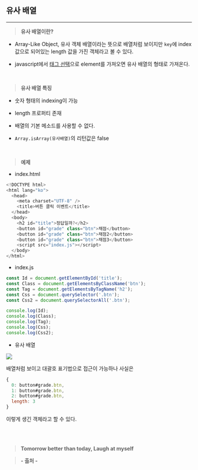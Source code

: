 ## 유사 배열

---

> **유사 배열이란?**

- Array-Like Object, 유사 객체 배열이라는 뜻으로 배열처럼 보이지만 `key`에 index 값으로 되어있는 length 값을 가진 객체라고 볼 수 있다.

- javascript에서 [태그 선택](https://velog.io/@lilclown/Javascript23)으로 element를 가져오면 유사 배열의 형태로 가져온다.

<br>

> **유사 배열 특징**

- 숫자 형태의 indexing이 가능

- length 프로퍼티 존재

- 배열의 기본 메소드를 사용할 수 없다.

- `Array.isArray(유사배열)`의 리턴값은 false

<br>

> **예제**

- index.html

```javascript
<!DOCTYPE html>
<html lang="ko">
  <head>
    <meta charset="UTF-8" />
    <title>버튼 클릭 이벤트</title>
  </head>
  <body>
    <h2 id="title">정답일까?</h2>
    <button id="grade" class="btn">채점</button>
    <button id="grade" class="btn">채점2</button>
    <button id="grade" class="btn">채점3</button>
    <script src="index.js"></script>
  </body>
</html>
```

- index.js

```javascript
const Id = document.getElementById('title');
const Class = document.getElementsByClassName('btn');
const Tag = document.getElementsByTagName('h2');
const Css = document.querySelector('.btn');
const Css2 = document.querySelectorAll('.btn');

console.log(Id);
console.log(Class);
console.log(Tag);
console.log(Css);
console.log(Css2);
```

- 유사 배열

![](https://velog.velcdn.com/images/lilclown/post/b9979007-892a-45fd-a9d7-a7a6733837b7/image.PNG)

배열처럼 보이고 대괄호 표기법으로 접근이 가능하나 사실은

```javascript
{
  0: button#grade.btn,
  1: button#grade.btn,
  2: button#grade.btn,
  length: 3
}
```

이렇게 생긴 객체라고 할 수 있다.

<br><br>

> **Tomorrow better than today, Laugh at myself**

> **- 출처 -**
